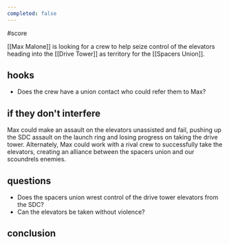 ```yaml
---
completed: false
---
```

#score

[[Max Malone]] is looking for a crew to help seize control of the elevators heading into the [[Drive Tower]] as territory for the [[Spacers Union]].

## hooks
- Does the crew have a union contact who could refer them to Max?

## if they don't interfere
Max could make an assault on the elevators unassisted and fail, pushing up the SDC assault on the launch ring and losing progress on taking the drive tower. Alternately, Max could work with a rival crew to successfully take the elevators, creating an alliance between the spacers union and our scoundrels enemies.

## questions
- Does the spacers union wrest control of the drive tower elevators from the SDC?
- Can the elevators be taken without violence?

## conclusion